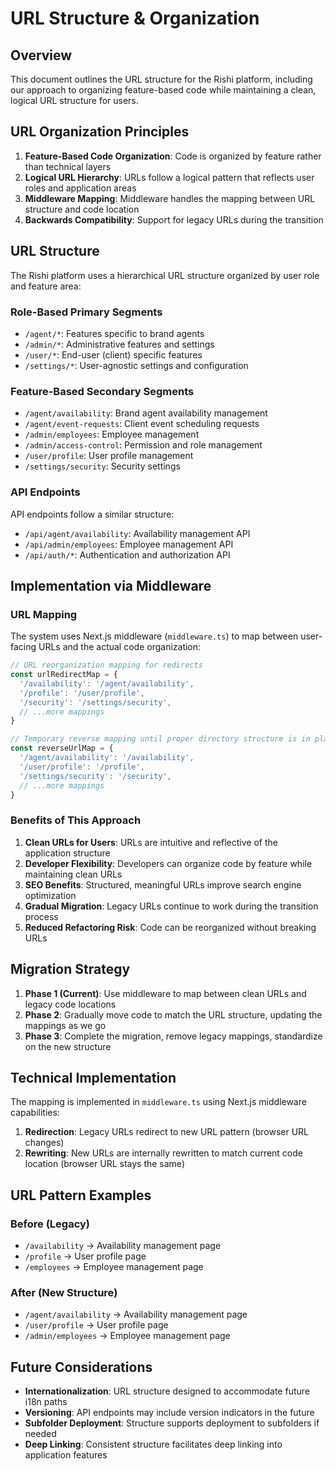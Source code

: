 # URL Structure & Organization

## Overview

This document outlines the URL structure for the Rishi platform, including our approach to organizing feature-based code while maintaining a clean, logical URL structure for users.

## URL Organization Principles

1. **Feature-Based Code Organization**: Code is organized by feature rather than technical layers
2. **Logical URL Hierarchy**: URLs follow a logical pattern that reflects user roles and application areas
3. **Middleware Mapping**: Middleware handles the mapping between URL structure and code location
4. **Backwards Compatibility**: Support for legacy URLs during the transition

## URL Structure

The Rishi platform uses a hierarchical URL structure organized by user role and feature area:

### Role-Based Primary Segments

- `/agent/*`: Features specific to brand agents
- `/admin/*`: Administrative features and settings
- `/user/*`: End-user (client) specific features
- `/settings/*`: User-agnostic settings and configuration

### Feature-Based Secondary Segments

- `/agent/availability`: Brand agent availability management
- `/agent/event-requests`: Client event scheduling requests
- `/admin/employees`: Employee management
- `/admin/access-control`: Permission and role management
- `/user/profile`: User profile management
- `/settings/security`: Security settings

### API Endpoints

API endpoints follow a similar structure:

- `/api/agent/availability`: Availability management API
- `/api/admin/employees`: Employee management API
- `/api/auth/*`: Authentication and authorization API

## Implementation via Middleware

### URL Mapping

The system uses Next.js middleware (`middleware.ts`) to map between user-facing URLs and the actual code organization:

```typescript
// URL reorganization mapping for redirects
const urlRedirectMap = {
  '/availability': '/agent/availability',
  '/profile': '/user/profile',
  '/security': '/settings/security',
  // ...more mappings
}

// Temporary reverse mapping until proper directory structure is in place
const reverseUrlMap = {
  '/agent/availability': '/availability',
  '/user/profile': '/profile',
  '/settings/security': '/security',
  // ...more mappings
}
```

### Benefits of This Approach

1. **Clean URLs for Users**: URLs are intuitive and reflective of the application structure
2. **Developer Flexibility**: Developers can organize code by feature while maintaining clean URLs
3. **SEO Benefits**: Structured, meaningful URLs improve search engine optimization
4. **Gradual Migration**: Legacy URLs continue to work during the transition process
5. **Reduced Refactoring Risk**: Code can be reorganized without breaking URLs

## Migration Strategy

1. **Phase 1 (Current)**: Use middleware to map between clean URLs and legacy code locations
2. **Phase 2**: Gradually move code to match the URL structure, updating the mappings as we go
3. **Phase 3**: Complete the migration, remove legacy mappings, standardize on the new structure

## Technical Implementation

The mapping is implemented in `middleware.ts` using Next.js middleware capabilities:

1. **Redirection**: Legacy URLs redirect to new URL pattern (browser URL changes)
2. **Rewriting**: New URLs are internally rewritten to match current code location (browser URL stays the same)

## URL Pattern Examples

### Before (Legacy)
- `/availability` → Availability management page
- `/profile` → User profile page
- `/employees` → Employee management page

### After (New Structure)
- `/agent/availability` → Availability management page
- `/user/profile` → User profile page  
- `/admin/employees` → Employee management page

## Future Considerations

- **Internationalization**: URL structure designed to accommodate future i18n paths
- **Versioning**: API endpoints may include version indicators in the future
- **Subfolder Deployment**: Structure supports deployment to subfolders if needed
- **Deep Linking**: Consistent structure facilitates deep linking into application features
